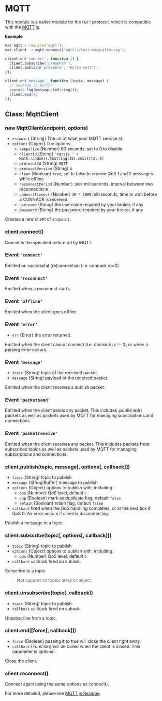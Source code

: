 # MQTT

This module is a native module for the `MQTT` protocol, which is compatible with 
the [MQTT.js](https://github.com/mqttjs/MQTT.js).

**Example**

```js
var mqtt = require('mqtt');
var client  = mqtt.connect('mqtt://test.mosquitto.org');

client.on('connect', function () {
  client.subscribe('presence');
  client.publish('presence', 'Hello mqtt');
});

client.on('message', function (topic, message) {
  // message is Buffer
  console.log(message.toString());
  client.end();
});
```

## Class: MqttClient

### new MqttClient(endpoint, options)

* `endpoint` {String} The uri of what your MQTT service at.
* `options` {Object} The options:
  * `keepalive` {Number} 60 seconds, set to 0 to disable
  * `clientId` {String} `'mqttjs_' + Math.random().toString(16).substr(2, 8)`
  * `protocolId` {String} `MQTT`
  * `protocolVersion` {String} `4`
  * `clean` {Boolean} `true`, set to false to receive QoS 1 and 2 messages while offline
  * `reconnectPeriod` {Number} `1000` milliseconds, interval between two reconnections
  * `connectTimeout` {Number} `30 * 1000` milliseconds, time to wait before a CONNACK is received
  * `username` {String} the username required by your broker, if any
  * `password` {String} the password required by your broker, if any

Creates a new client of `endpoint`.

### client.connect()

Connects the specified before url by MQTT.

### Event `'connect'`

Emitted on successful (re)connection (i.e. connack rc=0).

### Event `'reconnect'`

Emitted when a reconnect starts.

### Event `'offline'`

Emitted when the client goes offline.

### Event `'error'`

* `err` {Error} the error returned.

Emitted when the client cannot connect (i.e. connack rc != 0) or when a parsing error occurs.

### Event `'message'`

* `topic` {String} topic of the received packet.
* `message` {String} payload of the received packet.

Emitted when the client receives a publish packet.

### Event `'packetsend'`

Emitted when the client sends any packet. This includes .published() packets as well as packets used by MQTT for managing subscriptions and connections.

### Event `'packetreceive'`

Emitted when the client receives any packet. This includes packets from subscribed topics as well as packets used by MQTT for managing subscriptions and connections.

### client.publish(topic, message[, options[, callback]])

* `topic` {String} topic to publish
* `message` {String|Buffer} message to publish
* `options` {Object} options to publish with, including:
  * `qos` {Number} QoS level, default `0`
  * `dup` {Boolean} mark as duplicate flag, default `false`
  * `retain` {Boolean} retain flag, default `false`
* `callback` fired when the QoS handling completes, or at the next tick if QoS 0. An error occurs if client is disconnecting.

Publish a message to a topic.

### client.subscribe(topic[, options[, callback]])

* `topic` {String} topic to publish
* `options` {Object} options to publish with, including:
  * `qos` {Number} QoS level, default `0`
* `callback` callback fired on suback.

Subscribe to a topic.

> Not support on topics array or object.

### client.unsubscribe(topic[, callback])

* `topic` {String} topic to publish
* `callback` callback fired on suback.

Unsubscribe from a topic.

### client.end([force[, callback]])

* `force` {Boolean} passing it to true will close the client right away.
* `callback` {Function} will be called when the client is closed. This parameter is optional.

Close the client.

### client.reconnect()

Connect again using the same options as connect().

For more detailed, please see [MQTT.js Readme](https://github.com/mqttjs/MQTT.js#client).
